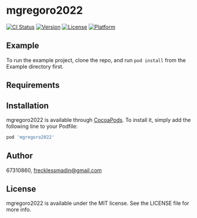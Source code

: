 # mgregoro2022

[![CI Status](https://img.shields.io/travis/67310860/mgregoro2022.svg?style=flat)](https://travis-ci.org/67310860/mgregoro2022)
[![Version](https://img.shields.io/cocoapods/v/mgregoro2022.svg?style=flat)](https://cocoapods.org/pods/mgregoro2022)
[![License](https://img.shields.io/cocoapods/l/mgregoro2022.svg?style=flat)](https://cocoapods.org/pods/mgregoro2022)
[![Platform](https://img.shields.io/cocoapods/p/mgregoro2022.svg?style=flat)](https://cocoapods.org/pods/mgregoro2022)

## Example

To run the example project, clone the repo, and run `pod install` from the Example directory first.

## Requirements

## Installation

mgregoro2022 is available through [CocoaPods](https://cocoapods.org). To install
it, simply add the following line to your Podfile:

```ruby
pod 'mgregoro2022'
```

## Author

67310860, frecklessmadin@gmail.com

## License

mgregoro2022 is available under the MIT license. See the LICENSE file for more info.

